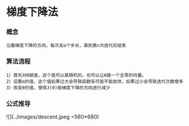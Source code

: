 # 梯度下降法
### 概念
    沿着梯度下降的方向，每次走α个步长，直到第n次迭代后结束
### 算法流程
    1）首先对θ赋值，这个值可以是随机的，也可以让θ是一个全零的向量。
    2）设置α的值，这个值如果过大会导致函数有可能不能收敛，如果过小会导致迭代次数增多
    3）改变θ的值，使得J(θ)按梯度下降的方向进行减少
### 公式推导
![](../images/descent.jpeg =560*680)